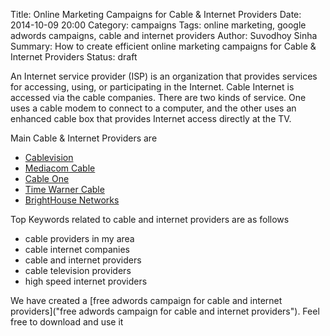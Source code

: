 Title: Online Marketing Campaigns for Cable & Internet Providers
Date: 2014-10-09 20:00
Category: campaigns
Tags: online marketing, google adwords campaigns, cable and internet providers
Author: Suvodhoy Sinha
Summary: How to create efficient online marketing campaigns for Cable & Internet Providers
Status: draft

An Internet service provider (ISP) is an organization that provides services for accessing, using, or participating in the Internet. Cable Internet is accessed via the cable companies. There are two kinds of service. One uses a cable modem to connect to a computer, and the other uses an enhanced cable box that provides Internet access directly at the TV.

Main Cable & Internet Providers are 

- [Cablevision](http://www.cablevision.com/ "Cablevision Cable & Internet Providers")
- [Mediacom Cable](http://www.mediacomcable.com/ "Mediacom Cable & Internet Providers")
- [Cable One](http://www.cableone.net/ "Cable & Internet Providers")
- [Time Warner Cable](http://www.timewarnercable.com/ "Time Warner Cable Providers")
- [BrightHouse Networks](http://brighthouse.com/ "BrightHouse Networks Cable & Internet Providers")

Top Keywords related to cable and internet providers are as follows

- cable providers in my area
- cable internet companies
- cable and internet providers
- cable television providers
- high speed internet providers

We have created a [free adwords campaign for cable and internet providers]("free adwords campaign for cable and internet providers"). Feel free to download and use it

